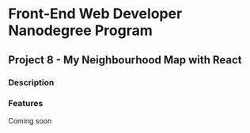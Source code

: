 # Front-End Web Developer Nanodegree Program
## Project 8 - My Neighbourhood Map with React

### Description

### Features

Coming soon

